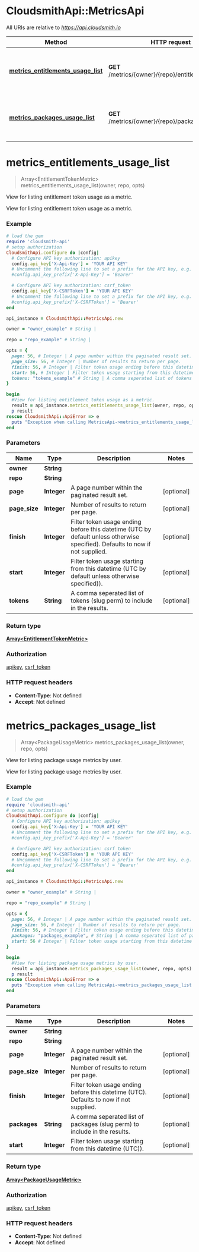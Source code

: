 # CloudsmithApi::MetricsApi

All URIs are relative to *https://api.cloudsmith.io*

Method | HTTP request | Description
------------- | ------------- | -------------
[**metrics_entitlements_usage_list**](MetricsApi.md#metrics_entitlements_usage_list) | **GET** /metrics/{owner}/{repo}/entitlements/usage/ | View for listing entitlement token usage as a metric.
[**metrics_packages_usage_list**](MetricsApi.md#metrics_packages_usage_list) | **GET** /metrics/{owner}/{repo}/packages/usage/ | View for listing package usage metrics by user.


# **metrics_entitlements_usage_list**
> Array&lt;EntitlementTokenMetric&gt; metrics_entitlements_usage_list(owner, repo, opts)

View for listing entitlement token usage as a metric.

View for listing entitlement token usage as a metric.

### Example
```ruby
# load the gem
require 'cloudsmith-api'
# setup authorization
CloudsmithApi.configure do |config|
  # Configure API key authorization: apikey
  config.api_key['X-Api-Key'] = 'YOUR API KEY'
  # Uncomment the following line to set a prefix for the API key, e.g. 'Bearer' (defaults to nil)
  #config.api_key_prefix['X-Api-Key'] = 'Bearer'

  # Configure API key authorization: csrf_token
  config.api_key['X-CSRFToken'] = 'YOUR API KEY'
  # Uncomment the following line to set a prefix for the API key, e.g. 'Bearer' (defaults to nil)
  #config.api_key_prefix['X-CSRFToken'] = 'Bearer'
end

api_instance = CloudsmithApi::MetricsApi.new

owner = "owner_example" # String | 

repo = "repo_example" # String | 

opts = { 
  page: 56, # Integer | A page number within the paginated result set.
  page_size: 56, # Integer | Number of results to return per page.
  finish: 56, # Integer | Filter token usage ending before this datetime (UTC by default unless otherwise specified). Defaults to now if not supplied.
  start: 56, # Integer | Filter token usage starting from this datetime (UTC by default unless otherwise specified)).
  tokens: "tokens_example" # String | A comma seperated list of tokens (slug perm) to include in the results.
}

begin
  #View for listing entitlement token usage as a metric.
  result = api_instance.metrics_entitlements_usage_list(owner, repo, opts)
  p result
rescue CloudsmithApi::ApiError => e
  puts "Exception when calling MetricsApi->metrics_entitlements_usage_list: #{e}"
end
```

### Parameters

Name | Type | Description  | Notes
------------- | ------------- | ------------- | -------------
 **owner** | **String**|  | 
 **repo** | **String**|  | 
 **page** | **Integer**| A page number within the paginated result set. | [optional] 
 **page_size** | **Integer**| Number of results to return per page. | [optional] 
 **finish** | **Integer**| Filter token usage ending before this datetime (UTC by default unless otherwise specified). Defaults to now if not supplied. | [optional] 
 **start** | **Integer**| Filter token usage starting from this datetime (UTC by default unless otherwise specified)). | [optional] 
 **tokens** | **String**| A comma seperated list of tokens (slug perm) to include in the results. | [optional] 

### Return type

[**Array&lt;EntitlementTokenMetric&gt;**](EntitlementTokenMetric.md)

### Authorization

[apikey](../README.md#apikey), [csrf_token](../README.md#csrf_token)

### HTTP request headers

 - **Content-Type**: Not defined
 - **Accept**: Not defined



# **metrics_packages_usage_list**
> Array&lt;PackageUsageMetric&gt; metrics_packages_usage_list(owner, repo, opts)

View for listing package usage metrics by user.

View for listing package usage metrics by user.

### Example
```ruby
# load the gem
require 'cloudsmith-api'
# setup authorization
CloudsmithApi.configure do |config|
  # Configure API key authorization: apikey
  config.api_key['X-Api-Key'] = 'YOUR API KEY'
  # Uncomment the following line to set a prefix for the API key, e.g. 'Bearer' (defaults to nil)
  #config.api_key_prefix['X-Api-Key'] = 'Bearer'

  # Configure API key authorization: csrf_token
  config.api_key['X-CSRFToken'] = 'YOUR API KEY'
  # Uncomment the following line to set a prefix for the API key, e.g. 'Bearer' (defaults to nil)
  #config.api_key_prefix['X-CSRFToken'] = 'Bearer'
end

api_instance = CloudsmithApi::MetricsApi.new

owner = "owner_example" # String | 

repo = "repo_example" # String | 

opts = { 
  page: 56, # Integer | A page number within the paginated result set.
  page_size: 56, # Integer | Number of results to return per page.
  finish: 56, # Integer | Filter token usage ending before this datetime (UTC). Defaults to now if not supplied.
  packages: "packages_example", # String | A comma seperated list of packages (slug perm) to include in the results.
  start: 56 # Integer | Filter token usage starting from this datetime (UTC)).
}

begin
  #View for listing package usage metrics by user.
  result = api_instance.metrics_packages_usage_list(owner, repo, opts)
  p result
rescue CloudsmithApi::ApiError => e
  puts "Exception when calling MetricsApi->metrics_packages_usage_list: #{e}"
end
```

### Parameters

Name | Type | Description  | Notes
------------- | ------------- | ------------- | -------------
 **owner** | **String**|  | 
 **repo** | **String**|  | 
 **page** | **Integer**| A page number within the paginated result set. | [optional] 
 **page_size** | **Integer**| Number of results to return per page. | [optional] 
 **finish** | **Integer**| Filter token usage ending before this datetime (UTC). Defaults to now if not supplied. | [optional] 
 **packages** | **String**| A comma seperated list of packages (slug perm) to include in the results. | [optional] 
 **start** | **Integer**| Filter token usage starting from this datetime (UTC)). | [optional] 

### Return type

[**Array&lt;PackageUsageMetric&gt;**](PackageUsageMetric.md)

### Authorization

[apikey](../README.md#apikey), [csrf_token](../README.md#csrf_token)

### HTTP request headers

 - **Content-Type**: Not defined
 - **Accept**: Not defined




